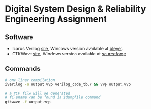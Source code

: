 # Digital System Design & Reliability Engineering Assignment

## Software
- Icarus Verilog [site](http://iverilog.icarus.com/), Windows version available at [bleyer](https://bleyer.org/icarus/).
- GTKWave [site](http://gtkwave.sourceforge.net/), Windows version available at [sourceforge](https://sourceforge.net/projects/gtkwave/files/gtkwave-3.3.100-bin-win64/)
## Commands
```bash
# one liner compilation
iverilog -o output.vvp verilog_code_tb.v && vvp output.vvp

# a VCP file will be generated
# filename can be found in $dumpfile command
gtkwave -f output.vcp
```